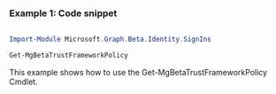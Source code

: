 ### Example 1: Code snippet

```powershell

Import-Module Microsoft.Graph.Beta.Identity.SignIns

Get-MgBetaTrustFrameworkPolicy

```
This example shows how to use the Get-MgBetaTrustFrameworkPolicy Cmdlet.

